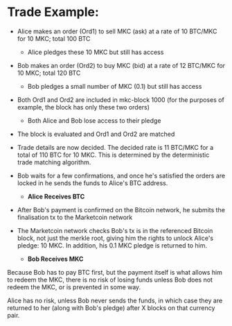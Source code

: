 # Trade Example:

* Alice makes an order (Ord1) to sell MKC (ask) at a rate of 10 BTC/MKC for 10 MKC; total 100 BTC
    * Alice pledges these 10 MKC but still has access
* Bob makes an order (Ord2) to buy MKC (bid) at a rate of 12 BTC/MKC for 10 MKC; total 120 BTC
    * Bob pledges a small number of MKC (0.1) but still has access

* Both Ord1 and Ord2 are included in mkc-block 1000 (for the purposes of example, the block has only these two orders)
    * Both Alice and Bob lose access to their pledge
* The block is evaluated and Ord1 and Ord2 are matched
* Trade details are now decided. The decided rate is 11 BTC/MKC for a total of 110 BTC for 10 MKC. This is determined by the deterministic trade matching algorithm.
    
* Bob waits for a few confirmations, and once he's satisfied the orders are locked in he sends the funds to Alice's BTC address.
    * **Alice Receives BTC**
* After Bob's payment is confirmed on the Bitcoin network, he submits the finalisation tx to the Marketcoin network
* The Marketcoin network checks Bob's tx is in the referenced Bitcoin block, not just the merkle root, giving him the rights to unlock Alice's pledge: 10 MKC. In addition, his 0.1 MKC pledge is returned to him.
    * **Bob Receives MKC**
    
Because Bob has to pay BTC first, but the payment itself is what allows him to redeem the MKC, there is no risk of losing funds unless Bob does not redeem the MKC, or is prevented in some way.

Alice has no risk, unless Bob never sends the funds, in which case they are returned to her (along with Bob's pledge) after X blocks on that currency pair.
